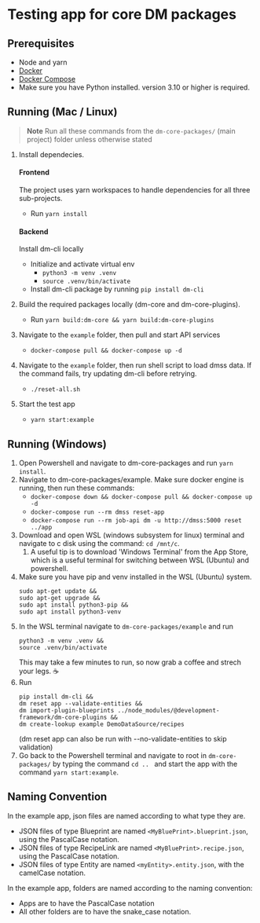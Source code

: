 # Testing app for core DM packages

## Prerequisites

- Node and yarn
- [Docker](https://www.docker.com/)
- [Docker Compose](https://docs.docker.com/compose/)
- Make sure you have Python installed. version 3.10 or higher is required.

## Running (Mac / Linux)

> **Note**
> Run all these commands from the `dm-core-packages/` (main project) folder unless otherwise stated

1. Install dependecies.

   #### Frontend

   The project uses yarn workspaces to handle dependencies for all three sub-projects.

    - Run `yarn install`

   #### Backend

   Install dm-cli locally

    - Initialize and activate virtual env
        - `python3 -m venv .venv`
        - `source .venv/bin/activate`
    - Install dm-cli package by running `pip install dm-cli`

2. Build the required packages locally (dm-core and dm-core-plugins).
    - Run `yarn build:dm-core && yarn build:dm-core-plugins`
3. Navigate to the `example` folder, then pull and start API services
    - `docker-compose pull && docker-compose up -d`
4. Navigate to the `example` folder, then run shell script to load dmss data. If the command fails, try updating dm-cli
   before retrying.
    - `./reset-all.sh`
5. Start the test app
    - `yarn start:example`

## Running (Windows)

1. Open Powershell and navigate to dm-core-packages and run `yarn install`.
2. Navigate to dm-core-packages/example. Make sure docker engine is running, then run these commands:
    - `docker-compose down && docker-compose pull && docker-compose up -d`
    - `docker-compose run --rm dmss reset-app`
    - `docker-compose run --rm job-api dm -u http://dmss:5000 reset ../app`
3. Download and open WSL (windows subsystem for linux) terminal and navigate to c disk using the command: `cd /mnt/c`.
    1. A useful tip is to download 'Windows Terminal' from the App Store, which is a useful terminal for switching
       between WSL (Ubuntu) and powershell.
4. Make sure you have pip and venv installed in the WSL (Ubuntu) system.
   ```
   sudo apt-get update &&
   sudo apt-get upgrade && 
   sudo apt install python3-pip &&
   sudo apt install python3-venv
   ```
5. In the WSL terminal navigate to `dm-core-packages/example` and run
   ```
   python3 -m venv .venv && 
   source .venv/bin/activate
   ```
   This may take a few minutes to run, so now grab a coffee and strech your legs. ☕
6. Run
   ```
   pip install dm-cli &&
   dm reset app --validate-entities &&
   dm import-plugin-blueprints ../node_modules/@development-framework/dm-core-plugins &&
   dm create-lookup example DemoDataSource/recipes
   ```
   (dm reset app can also be run with --no-validate-entities to skip validation)
7. Go back to the Powershell terminal and navigate to root in `dm-core-packages/` by typing the command `cd .. ` and
   start the app with the command `yarn start:example`.

## Naming Convention

In the example app, json files are named according to what type they are.

- JSON files of type Blueprint are named `<MyBluePrint>.blueprint.json`, using the PascalCase notation.
- JSON files of type RecipeLink are named `<MyBluePrint>.recipe.json`, using the PascalCase notation.
- JSON files of type Entity are named `<myEntity>.entity.json`, with the camelCase notation.

In the example app, folders are named according to the naming convention:

- Apps are to have the PascalCase notation
- All other folders are to have the snake_case notation. 